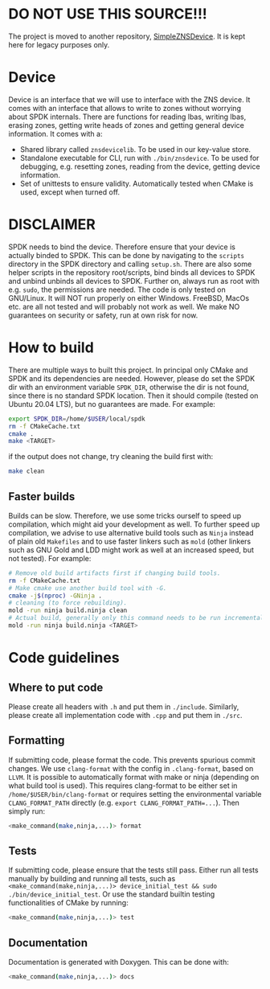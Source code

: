 # DO NOT USE THIS SOURCE!!!
The project is moved to another repository, [SimpleZNSDevice](https://github.com/Krien/SimpleZNSDevice). It is kept here for legacy purposes only.

# Device
Device is an interface that we will use to interface with the ZNS device. It comes with an interface that allows to write to zones without worrying about SPDK internals. There are functions for reading lbas, writing lbas, erasing zones, getting write heads of zones and getting general device information.
It comes with a:
* Shared library called `znsdevicelib`. To be used in our key-value store.
* Standalone executable for CLI, run with `./bin/znsdevice`. To be used for debugging, e.g. resetting zones, reading from the device, getting device information.
* Set of unittests to ensure validity. Automatically tested when CMake is used, except when turned off.

# DISCLAIMER
SPDK needs to bind the device. Therefore ensure that your device is actually binded to SPDK. This can be done by navigating to the `scripts` directory in the SPDK directory and calling `setup.sh`. There are also some helper scripts in the repository root/scripts, bind binds all devices to SPDK and unbind unbinds all devices to SPDK. Further on, always run as root with e.g. `sudo`, the permissions are needed. The code is only tested on GNU/Linux. It will NOT run properly on either Windows. FreeBSD, MacOs etc. are all not tested and will probably not work as well. We make NO guarantees on security or safety, run at own risk for now.

# How to build
There are multiple ways to built this project.
In principal only CMake and SPDK and its dependencies are needed. However, please do set the SPDK dir with an environment variable `SPDK_DIR`, otherwise the dir is not found, since there is no standard SPDK location.
Then it should compile (tested on Ubuntu 20.04 LTS), but no guarantees are made. For example:
```bash
export SPDK_DIR=/home/$USER/local/spdk
rm -f CMakeCache.txt
cmake .
make <TARGET>
```
if the output does not change, try cleaning the build first with:
```bash
make clean
```
## Faster builds
Builds can be slow. Therefore, we use some tricks ourself to speed up compilation, which might aid your development as well. To further speed up compilation, we advise to use alternative build tools such as `Ninja` instead of plain old `Makefiles` and to use faster linkers such as `mold` (other linkers such as GNU Gold and LDD might work as well at an increased speed, but not tested). For example:
```bash
# Remove old build artifacts first if changing build tools.
rm -f CMakeCache.txt
# Make cmake use another build tool with -G.
cmake -j$(nproc) -GNinja .
# cleaning (to force rebuilding).
mold -run ninja build.ninja clean
# Actual build, generally only this command needs to be run incrementally during development.
mold -run ninja build.ninja <TARGET>
```

# Code guidelines
## Where to put code
Please create all headers with `.h` and put them in `./include`. Similarly, please create all implementation code with `.cpp` and put them in `./src`.
## Formatting
If submitting code, please format the code. This prevents spurious commit changes. We use `clang-format` with the config in `.clang-format`, based on `LLVM`. It is possible to automatically format with make or ninja (depending on what build tool is used). This requires clang-format to be either set in `/home/$USER/bin/clang-format` or requires setting the environmental variable `CLANG_FORMAT_PATH` directly (e.g. `export CLANG_FORMAT_PATH=...`). Then simply run:
```bash
<make_command(make,ninja,...)> format
```
## Tests
If submitting code, please ensure that the tests still pass. Either run all tests manually by building and running all tests, such as `<make_command(make,ninja,...)> device_initial_test && sudo ./bin/device_initial_test`. Or use the standard builtin testing functionalities of CMake by running:
```bash
<make_command(make,ninja,...)> test
```
## Documentation
Documentation is generated with Doxygen. This can be done with:
```bash
<make_command(make,ninja,...)> docs
```
